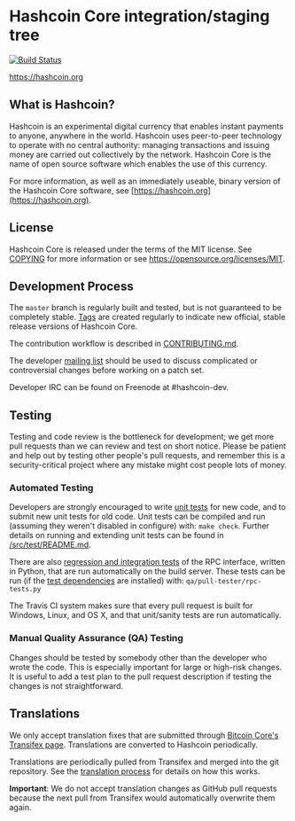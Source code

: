 Hashcoin Core integration/staging tree
=====================================

[![Build Status](https://travis-ci.org/hashcoin-project/hashcoin.svg?branch=master)](https://travis-ci.org/hashcoin-project/hashcoin)

https://hashcoin.org

What is Hashcoin?
----------------

Hashcoin is an experimental digital currency that enables instant payments to
anyone, anywhere in the world. Hashcoin uses peer-to-peer technology to operate
with no central authority: managing transactions and issuing money are carried
out collectively by the network. Hashcoin Core is the name of open source
software which enables the use of this currency.

For more information, as well as an immediately useable, binary version of
the Hashcoin Core software, see [https://hashcoin.org](https://hashcoin.org).

License
-------

Hashcoin Core is released under the terms of the MIT license. See [COPYING](COPYING) for more
information or see https://opensource.org/licenses/MIT.

Development Process
-------------------

The `master` branch is regularly built and tested, but is not guaranteed to be
completely stable. [Tags](https://github.com/hashcoin-project/hashcoin/tags) are created
regularly to indicate new official, stable release versions of Hashcoin Core.

The contribution workflow is described in [CONTRIBUTING.md](CONTRIBUTING.md).

The developer [mailing list](https://groups.google.com/forum/#!forum/hashcoin-dev)
should be used to discuss complicated or controversial changes before working
on a patch set.

Developer IRC can be found on Freenode at #hashcoin-dev.

Testing
-------

Testing and code review is the bottleneck for development; we get more pull
requests than we can review and test on short notice. Please be patient and help out by testing
other people's pull requests, and remember this is a security-critical project where any mistake might cost people
lots of money.

### Automated Testing

Developers are strongly encouraged to write [unit tests](src/test/README.md) for new code, and to
submit new unit tests for old code. Unit tests can be compiled and run
(assuming they weren't disabled in configure) with: `make check`. Further details on running
and extending unit tests can be found in [/src/test/README.md](/src/test/README.md).

There are also [regression and integration tests](/qa) of the RPC interface, written
in Python, that are run automatically on the build server.
These tests can be run (if the [test dependencies](/qa) are installed) with: `qa/pull-tester/rpc-tests.py`

The Travis CI system makes sure that every pull request is built for Windows, Linux, and OS X, and that unit/sanity tests are run automatically.

### Manual Quality Assurance (QA) Testing

Changes should be tested by somebody other than the developer who wrote the
code. This is especially important for large or high-risk changes. It is useful
to add a test plan to the pull request description if testing the changes is
not straightforward.

Translations
------------

We only accept translation fixes that are submitted through [Bitcoin Core's Transifex page](https://www.transifex.com/projects/p/bitcoin/).
Translations are converted to Hashcoin periodically.

Translations are periodically pulled from Transifex and merged into the git repository. See the
[translation process](doc/translation_process.md) for details on how this works.

**Important**: We do not accept translation changes as GitHub pull requests because the next
pull from Transifex would automatically overwrite them again.
